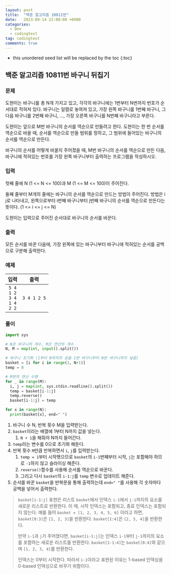 ```yaml
---
layout: post
title:  "백준 알고리즘 10811번"
date:   2023-09-14 22:00:00 +0900
categories:
  - Dev
  - codingtest
tag: codingtest
comments: true
---
```


* this unordered seed list will be replaced by the toc
{:toc}

## 백준 알고리즘 10811번 바구니 뒤집기

### 문제

도현이는 바구니를 총 N개 가지고 있고, 각각의 바구니에는 1번부터 N번까지 번호가 순서대로 적혀져 있다. 바구니는 일렬로 놓여져 있고, 가장 왼쪽 바구니를 1번째 바구니, 그 다음 바구니를 2번째 바구니, ..., 가장 오른쪽 바구니를 N번째 바구니라고 부른다.

도현이는 앞으로 M번 바구니의 순서를 역순으로 만들려고 한다. 도현이는 한 번 순서를 역순으로 바꿀 때, 순서를 역순으로 만들 범위를 정하고, 그 범위에 들어있는 바구니의 순서를 역순으로 만든다.

바구니의 순서를 어떻게 바꿀지 주어졌을 때, M번 바구니의 순서를 역순으로 만든 다음, 바구니에 적혀있는 번호를 가장 왼쪽 바구니부터 출력하는 프로그램을 작성하시오.

### 입력

첫째 줄에 N (1 <= N <= 100)과 M (1 <= M <= 100)이 주어진다.

둘째 줄부터 M개의 줄에는 바구니의 순서를 역순으로 만드는 방법이 주어진다. 방법은 i j로 나타내고, 왼쪽으로부터 i번째 바구니부터 j번째 바구니의 순서를 역순으로 만든다는 뜻이다. (1 <= i <= j <= N)

도현이는 입력으로 주어진 순서대로 바구니의 순서를 바꾼다.

### 출력

모든 순서를 바꾼 다음에, 가장 왼쪽에 있는 바구니부터 바구니에 적혀있는 순서를 공백으로 구분해 출력한다.

### 예제

| 입력 | 출력 |
| :--: | :--: |
| `5 4` <br/> `1 2` <br/> `3 4` <br/> `1 4` <br/> `2 2` | `3 4 1 2 5` |

### 풀이

```py
import sys

# N은 바구니의 개수, M은 연산의 개수
N, M = map(int, input().split())

# 바구니 초기화 (1부터 N까지의 공을 1번 바구니부터 N번 바구니까지 넣음)
basket = [i for i in range(1, N+1)]
temp = 0

# M번의 연산 수행
for _ in range(M):
  i, j = map(int, sys.stdin.readline().split())
  temp = basket[i-1:j]
  temp.reverse()
  basket[i-1:j] = temp

for x in range(N):
  print(basket[x], end=" ")
```

1. 바구니 수 N, 반복 횟수 M을 입력받는다.
2. `basket`이라는 배열에 1부터 N까지 값을 넣는다.
   1. `N + 1`을 해줘야 N까지 들어간다.
3. `temp`라는 변수를 0으로 초기화 해둔다.
4. 반복 횟수 `M`만큼 반복하면서 `i`, `j`를 입력받는다.
   1. `temp = 1`부터 시작햇으므로 `basket`의 `i-1`번째부터 시작, `j`는 포함해야 하므로 `-1`하지 않고 슬라이싱 해준다.
   2. `reverse()`함수를 사용해 순서를 역순으로 바꾼다.
   3. 그리고 다시 `basket`의 `i-1:j`를 `temp` 변수로 업데이트 해준다.
5. 순서를 바꾼 `basket`을 반복문을 통해 출력하는데 `end=" "`를 사용해 각 숫자마다 공백을 넣어서 출력한다.

> `basket[i-1:j]` 표현은 리스트 `basket`에서 인덱스 `i-1`에서 `j-1`까지의 요소를 새로운 리스트로 반환한다. 이 때, 시작 인덱스는 포함되고, 종료 인덱스는 포함되지 않는다.
> 예를 들어
> `basket = [1, 2, 3, 4, 5, 6]`
> 이라고 하면,
> `basket[0:3]`은 `[1, 2, 3]`을 반환한다.
> `basket[1:4]`은 `[2, 3, 4]`을 반환한다.
>
> 만약 `i-1`과 `j`가 주어졌다면, `basket[i-1:j]`는 인덱스 `i-1`부터 `j-1`까지의 요소를 포함하는 새로운 리스트를 반환한다.
> `basket[1-1:4]`는 `basket[0:4]`와 같으며 `[1, 2, 3, 4]`를 반환한다.
>
> 인덱스는 0부터 시작한다. 따라서 `i-1`이라고 표현된 이유는 1-based 인덱싱을 0-based 인덱싱으로 바꾸기 위함이다.